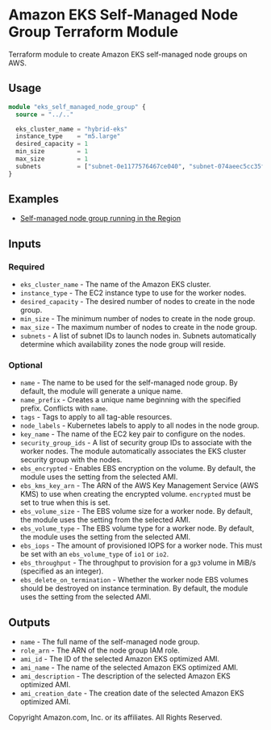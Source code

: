 # Amazon EKS Self-Managed Node Group Terraform Module

Terraform module to create Amazon EKS self-managed node groups on AWS.

## Usage

```terraform
module "eks_self_managed_node_group" {
  source = "../.."

  eks_cluster_name = "hybrid-eks"
  instance_type    = "m5.large"
  desired_capacity = 1
  min_size         = 1
  max_size         = 1
  subnets          = ["subnet-0e1177576467ce040", "subnet-074aeec5cc35f442b"]
}
```

## Examples

- [Self-managed node group running in the Region](./examples/region/)

## Inputs

### Required

- `eks_cluster_name` - The name of the Amazon EKS cluster.
- `instance_type` - The EC2 instance type to use for the worker nodes.
- `desired_capacity` - The desired number of nodes to create in the node group.
- `min_size` - The minimum number of nodes to create in the node group.
- `max_size` - The maximum number of nodes to create in the node group.
- `subnets` - A list of subnet IDs to launch nodes in. Subnets automatically determine which availability zones the node group will reside.

### Optional

- `name` - The name to be used for the self-managed node group. By default, the module will generate a unique name.
- `name_prefix` - Creates a unique name beginning with the specified prefix. Conflicts with `name`.
- `tags` - Tags to apply to all tag-able resources.
- `node_labels` - Kubernetes labels to apply to all nodes in the node group.
- `key_name` - The name of the EC2 key pair to configure on the nodes.
- `security_group_ids` - A list of security group IDs to associate with the worker nodes. The module automatically associates the EKS cluster security group with the nodes.
- `ebs_encrypted` - Enables EBS encryption on the volume. By default, the module uses the setting from the selected AMI.
- `ebs_kms_key_arn` - The ARN of the AWS Key Management Service (AWS KMS) to use when creating the encrypted volume. `encrypted` must be set to true when this is set.
- `ebs_volume_size` - The EBS volume size for a worker node. By default, the module uses the setting from the selected AMI.
- `ebs_volume_type` - The EBS volume type for a worker node. By default, the module uses the setting from the selected AMI.
- `ebs_iops` - The amount of provisioned IOPS for a worker node. This must be set with an `ebs_volume_type` of `io1` or `io2`.
- `ebs_throughput` - The throughput to provision for a `gp3` volume in MiB/s (specified as an integer).
- `ebs_delete_on_termination` - Whether the worker node EBS volumes should be destroyed on instance termination. By default, the module uses the setting from the selected AMI.

## Outputs

- `name` - The full name of the self-managed node group.
- `role_arn` - The ARN of the node group IAM role.
- `ami_id` - The ID of the selected Amazon EKS optimized AMI.
- `ami_name` - The name of the selected Amazon EKS optimized AMI.
- `ami_description` - The description of the selected Amazon EKS optimized AMI.
- `ami_creation_date` - The creation date of the selected Amazon EKS optimized AMI.


Copyright Amazon.com, Inc. or its affiliates. All Rights Reserved.
